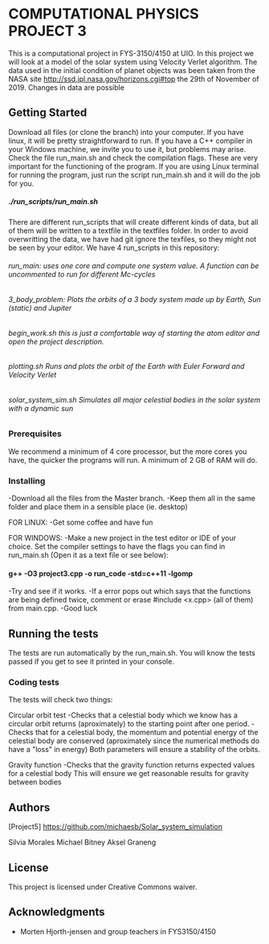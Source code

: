 

# COMPUTATIONAL PHYSICS PROJECT 3

This is a computational project in FYS-3150/4150 at UIO. In this project we will look at a model of the solar system using Velocity Verlet algorithm. The data used in the initial condition of planet objects was been taken from the NASA site http://ssd.jpl.nasa.gov/horizons.cgi#top the 29th of November of 2019. Changes in data are possible

## Getting Started

Download all files (or clone the branch) into your computer. If you have linux, it will be pretty straightforward to run.
If you have a C++ compiler in your Windows machine, we invite you to use it, but problems may arise. Check the file run_main.sh and check the compilation flags.
These are very important for the functioning of the program.
If you are using Linux terminal for running the program, just run the script run_main.sh and it will do the job for you.

##### ./run_scripts/run_main.sh

There are different run_scripts that will create different kinds of data, but all of them will be written to a textfile in the textfiles folder. In order to avoid overwritting the data, we have had git ignore the texfiles, so they might not be seen by your editor. 
We have 4 run_scripts in this repository: 
###### run_main: uses one core and compute one system value. A function can be uncommented to run for different Mc-cycles
###### 3_body_problem: Plots the orbits of a 3 body system made up by Earth, Sun (static) and Jupiter
###### begin_work.sh this is just a comfortable way of starting the atom editor and open the project description. 
###### plotting.sh Runs and plots the orbit of the Earth with Euler Forward and Velocity Verlet
###### solar_system_sim.sh Simulates all major celestial bodies in the solar system with a dynamic sun
### Prerequisites

We recommend a minimum of 4 core processor, but the more cores you have, the quicker the programs will run. A minimum of 2 GB of RAM will do.

### Installing

-Download all the files from the Master branch.
-Keep them all in the same folder and place them in a sensible place (ie. desktop)

FOR LINUX:
-Get some coffee and have fun

FOR WINDOWS:
-Make a new project in the test editor or IDE of your choice. Set the compiler settings to have the flags you can find in run_main.sh (Open it as a text file or see below):
#### g++ -O3 project3.cpp -o run_code -std=c++11 -lgomp

-Try and see if it works.
-If a error pops out which says that the functions are being defined twice, comment or erase #include <x.cpp> (all of them) from main.cpp.
-Good luck

## Running the tests

The tests are run automatically by the run_main.sh. You will know the tests passed if you get to see it printed in your console.

### Coding tests

The tests will check two things:

Circular orbit test 
-Checks that a celestial body which we know has a circular orbit returns (aproximately) to the starting point after one period.
-Checks that for a celestial body, the momentum and potential energy of the celestial body are conserved (aproximately since the numerical methods do have a "loss" in energy)
Both parameters will ensure a stability of the orbits.

Gravity function
-Checks that the gravity function returns expected values for a celestial body
This will ensure we get reasonable results for gravity between bodies


## Authors

[Project5] https://github.com/michaesb/Solar_system_simulation

Silvia Morales     Michael Bitney        Aksel Graneng

## License

This project is licensed under Creative Commons waiver.

## Acknowledgments

* Morten Hjorth-jensen and group teachers in FYS3150/4150
